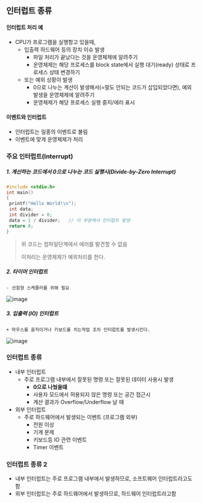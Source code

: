 
## 인터럽트 종류

#### 인터럽트 처리 예
+ CPU가 프로그램을 실행항고 있을때,
  - 입출력 하드웨어 등의 장치 이슈 발생
    * 파일 처리가 끝났다는 것을 운영체제에 알려주기
    * 운영체제는 해당 프로세스를 block state에서 실행 대기(ready) 상태로 프로세스 상태 변경하기
  - 또는 예외 상황이 발생
    * 0으로 나누는 계산이 발생해서(=말도 안되는 코드가 삽입되었다면), 예외 발생을 운영체제에 알려주기
    * 운영체제가 해당 프로세스 실행 중지/에러 표시

#### 이벤트와 인터럽트
  + 인터럽트는 일종의 이벤트로 불림
  + 이벤트에 맞게 운영체제가 처리

### 주요 인터럽트(Interrupt)
 ##### 1. 계산하는 코드에서 0으로 나누는 코드 실행시(Divide-by-Zero Interrupt)
 ```c
 #include <stdio.h>
 int main() 
 {
  printf("Hello World!\n");
  int data;
  int divider = 0;
  data = 1 / divider;   // 이 부분에서 인터럽트 발생
  return 0;
 }
 ```
 
 > 위 코드는 컴파일단계에서 에러를 발견할 수 없음
 >
 > 이처리는 운영체제가 예외처리를 한다.
 
 ##### 2. 타이머 인터럽트
    - 선점형 스케줄러를 위해 필요
  
  ![image](https://user-images.githubusercontent.com/49984996/97069977-28d06a80-160f-11eb-8e26-0126356c1070.png)

  ##### 3. 입출력 (IO) 인터럽트
    + 마우스를 움직이거나 키보드를 치는작업 조차 인터럽트를 발생시킨다.
![image](https://user-images.githubusercontent.com/49984996/97070049-14d93880-1610-11eb-8d68-c6fe1f6ce36d.png)

### 인터럽트 종류
  + 내부 인터럽트
    - 주로 프로그램 내부에서 잘못된 명령 또는 잘못된 데이터 사용시 발생
      * **0으로 나눴을떄**
      * 사용자 모드에서 허용되지 않은 명령 또는 공간 접근시
      * 계산 결과가 Overflow/Underflow 날 때
  + 외부 인터럽트
    - 주로 하드웨어에서 발생되는 이벤트 (프로그램 외부)
      * 전원 이상
      * 기계 문제
      * 키보드등 IO 관련 이벤트
      * Timer 이벤트
      
 ### 인터럽트 종류 2
  + 내부 인터럽트는 주로 프로그램 내부에서 발생하므로, 소프트웨어 인터럽트라고도 함
  + 외부 인터럽트는 주로 하드웨어에서 발생하므로, 하드웨어 인터럽트라고함
  
  
  
  
  
  
    
